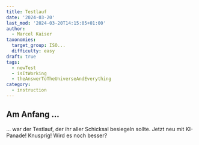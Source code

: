 ```yaml
---
title: Testlauf
date: '2024-03-20'
last_mod: '2024-03-20T14:15:05+01:00'
author: 
  - Marcel Kaiser
taxonomies:
  target_group: ISO...
  difficulty: easy
draft: true
tags:
  - newTest
  - isItWorking
  - theAnswerToTheUniverseAndEverything
category:
  - instruction
---
```


## Am Anfang ...
... war der Testlauf, der ihr aller Schicksal besiegeln sollte. Jetzt neu mit KI-Panade! Knusprig! Wird es noch besser?
